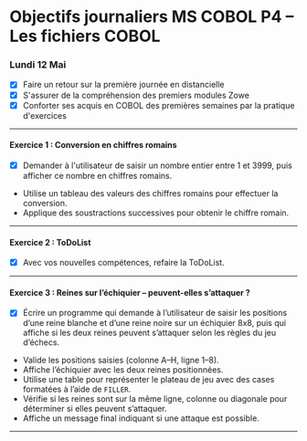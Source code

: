 
# Objectifs journaliers MS COBOL P4 – **Les fichiers COBOL**


### Lundi 12 Mai

* [x] Faire un retour sur la première journée en distancielle
* [x] S'assurer de la compréhension des premiers modules Zowe
* [x] Conforter ses acquis en COBOL des premières semaines par la pratique d'exercices

---

#### **Exercice 1 : Conversion en chiffres romains**


- [x] Demander à l'utilisateur de saisir un nombre entier entre 1 et 3999, puis afficher ce nombre en chiffres romains.

* Utilise un tableau des valeurs des chiffres romains pour effectuer la conversion.
* Applique des soustractions successives pour obtenir le chiffre romain.

---


#### **Exercice 2 : ToDoList**


- [x] Avec vos nouvelles compétences, refaire la ToDoList.

---

#### **Exercice 3 : Reines sur l’échiquier – peuvent-elles s’attaquer ?**


* [x] Écrire un programme qui demande à l’utilisateur de saisir les positions d’une reine blanche et d’une reine noire sur un échiquier 8x8, puis qui affiche si les deux reines peuvent s’attaquer selon les règles du jeu d’échecs.

- Valide les positions saisies (colonne A–H, ligne 1–8).
- Affiche l’échiquier avec les deux reines positionnées.
- Utilise une table pour représenter le plateau de jeu avec des cases formatées à l’aide de `FILLER`.
- Vérifie si les reines sont sur la même ligne, colonne ou diagonale pour déterminer si elles peuvent s’attaquer.
- Affiche un message final indiquant si une attaque est possible.

---
